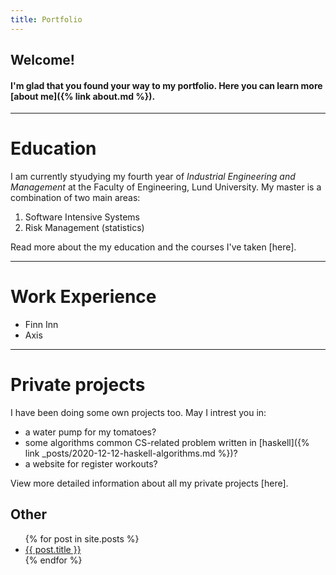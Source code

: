 ```yaml
---
title: Portfolio
---
```

## Welcome! 

#### I'm glad that you found your way to my portfolio. Here you can learn more [about me]({% link about.md %}).

--- 

# Education
I am currently styudying my fourth year of *Industrial Engineering and Management* at the Faculty of Engineering, Lund University. My master is a combination of two main areas:  
1. Software Intensive Systems 
2. Risk Management (statistics)

Read more about the my education and the courses I've taken [here]. 

---

# Work Experience 
- Finn Inn 
- Axis 

---

# Private projects
I have been doing some own projects too. May I intrest you in:
- a water pump for my tomatoes?
- some algorithms common CS-related problem written in [haskell]({% link _posts/2020-12-12-haskell-algorithms.md %})? 
- a website for register workouts? 

View more detailed information about all my private projects [here]. 

## Other 


<ul>
  {% for post in site.posts %}
    <li>
      <a href="{{ post.url }}">{{ post.title }}</a>
    </li>
  {% endfor %}
</ul>
